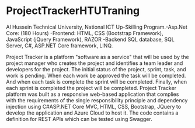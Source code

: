 # ProjectTrackerHTUTraning
Al Hussein Technical University, National ICT Up-Skilling Program.-Asp.Net Core: (180 Hours) -Frontend: HTML, CSS (Bootstrap Framework), JavaScript (jQuery Framework), RAZOR -Backend SQL database, SQL Server, C#, ASP.NET Core framework, LINQ.


Project Tracker is a platform "software as a service" that will be used by the project manager who creates the project and identifies a team leader and developers for the project. The initial status of the project, sprint, task, and work is pending.
When each work be approved the task will be completed. And when each task is complete the sprint will be completed. Finally, when each sprint is completed the project will be completed.
Project Tracker platform was built as a responsive web-based application that complies with the requirements of the single responsibility principle and dependency injection using C#ASP.NET Core MVC, HTML, CSS, Bootstrap, JQuery to develop the application and Azure Cloud to host it. The code contains a definition for REST APIs which can be tested using Swagger.
